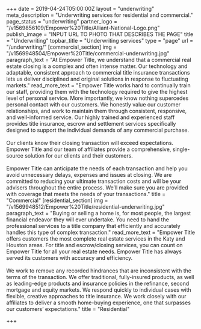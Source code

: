 +++
date = 2019-04-24T05:00:00Z
layout = "underwriting"
meta_description = "Underwriting services for residential and commercial."
page_status = "underwriting"
partner_logo = "/v1569856109/Empower%20Title/Alliant-National-Logo.png"
publish_image = "INPUT URL TO PHOTO THAT DESCRIBES THE PAGE"
title = "Underwriting"
topbar_title = "Underwriting services"
type = "page"
url = "/underwriting/"
[commercial_section]
img = "/v1569948504/Empower%20Title/commercial-underwriting.jpg"
paragraph_text = "At Empower Title, we understand that a commercial real estate closing is a complex and often intense matter. Our technology and adaptable, consistent approach to commercial title insurance transactions lets us deliver disciplined and original solutions in response to fluctuating markets."
read_more_text = "Empower Title works hard to continually train our staff, providing them with the technology required to give the highest level of personal service. More importantly, we know nothing supercedes personal contact with our customers. We honestly value our customer relationships, and work to maintain them through consistent, responsive, and well-informed service. Our highly trained and experienced staff provides title insurance, escrow and settlement services specifically designed to support the individual demands of any commercial purchase.<br><br>Our clients know their closing transaction will exceed expectations. Empower Title and our team of affiliates provide a comprehensive, single-source solution for our clients and their customers.<br><br>Empower Title can anticipate the needs of each transaction and help you avoid unnecessary delays, expenses and issues at closing. We are committed to reducing your ultimate transaction costs and will be your advisers throughout the entire process. We’ll make sure you are provided with coverage that meets the needs of your transactions."
title = "Commercial"
[residential_section]
img = "/v1569948512/Empower%20Title/residential-underwriting.jpg"
paragraph_text = "Buying or selling a home is, for most people, the largest financial endeavor they will ever undertake. You need to hand the professional services to a title company that efficiently and accurately handles this type of complex transaction."
read_more_text = "Empower Title offers customers the most complete real estate services in the Katy and Houston areas. For title and escrow/closing services, you can count on Empower Title for all your real estate needs. Empower Title has always served its customers with accuracy and efficiency.<br><br>We work to remove any recorded hindrances that are inconsistent with the terms of the transaction. We offer traditional, fully-insured products, as well as leading-edge products and insurance policies in the refinance, second mortgage and equity markets. We respond quickly to individual cases with flexible, creative approaches to title insurance. We work closely with our affiliates to deliver a smooth home-buying experience, one that surpasses our customers’ expectations."
title = "Residential"

+++
